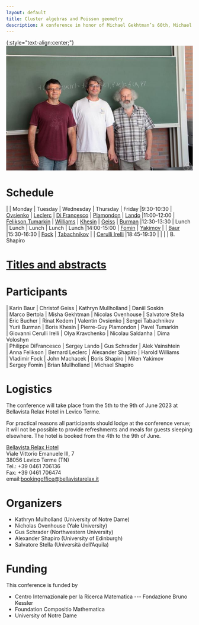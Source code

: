 ```yaml
---
layout: default
title: Cluster algebras and Poisson geometry
description: A conference in honor of Michael Gekhtman’s 60th, Michael Shapiro’s 60th and Alek Vainshtein’s 65th birthdays
---
```


{:style="text-align:center;"}
![Birthdayboys](./photo.jpg)

# Schedule

|                | Monday                             						   | Tuesday       								| Wednesday      							    | Thursday                                      | Friday 
|9:30-10:30      | [Ovsienko](abstracts.html#ovsienko)                         | [Leclerc](abstracts.html#leclerc) 	    	| [Di Francesco](abstracts.html#di-francesco)   | [Plamondon](abstracts.html#plamondon)         | [Lando](abstracts.html#lando)
|11:00-12:00     | [Felikson Tumarkin](abstracts.html#felikson-tumarkin)       | [Williams](abstracts.html#williams)    	| [Khesin](abstracts.html#khesin)           	| [Geiss](abstracts.html#geiss)                 | [Burman](abstracts.html#burman)
|12:30-13:30     | Lunch        						                       | Lunch         								| Lunch          						    	| Lunch				                            | Lunch
|14:00-15:00     | [Fomin](abstracts.html#fomin)                               | [Yakimov](abstracts.html#yakimov)     		|                							    | [Baur](abstracts.html#baur)
|15:30-16:30     | [Fock](abstracts.html#fock)                                 | [Tabachnikov](abstracts.html#tabachnikov)  |                							    | [Cerulli Irelli](abstracts.html#cerulli-irelli)
|18:45-19:30     |                                    						   |               								|                							    | B. Shapiro

# [Titles and abstracts](abstracts.html)

# Participants

| Karin Baur				  | Christof Geiss      | Kathryn Mullholland  | Daniil Soskin                            
| Marco Bertola               | Misha Gekhtman      | Nicolas Ovenhouse    | Salvatore Stella    
| Eric Bucher                 | Rinat Kedem         | Valentin Ovsienko    | Sergei Tabachnikov  
| Yurii Burman                | Boris Khesin        | Pierre-Guy Plamondon | Pavel Tumarkin      
| Giovanni Cerulli Irelli     | Olya Kravchenko     | Nicolau Saldanha     | Dima Voloshyn       
| Philippe DiFrancesco        | Sergey Lando        | Gus Schrader         | Alek Vainshtein     
| Anna Felikson               | Bernard Leclerc     | Alexander Shapiro    | Harold Williams     
| Vladimir Fock               | John Machacek       | Boris Shapiro        | Milen Yakimov       
| Sergey Fomin	              | Brian Mullholland	| Michael Shapiro      
     
# Logistics

The conference will take place from the 5th to the 9th of June 2023 at Bellavista
Relax Hotel in Levico Terme. 

For practical reasons all participants should lodge at the conference venue; it
will not be possible to provide refreshments and meals for guests sleeping
elsewhere. The hotel is booked from the 4th to the 9th of June.

[Bellavista Relax Hotel](https://www.bellavistarelax.it/)  
Viale Vittorio Emanuele III, 7  
38056 Levico Terme (TN)  
Tel.:  +39 0461 706136  
Fax:  +39 0461 706474  
email:[bookingoffice@bellavistarelax.it](mailto:bookingoffice@bellavistarelax.it)


# Organizers

- Kathryn Mulholland (University of Notre Dame)
- Nicholas Ovenhouse (Yale University)
- Gus Schrader (Northwestern University)
- Alexander Shapiro (University of Edinburgh)
- Salvatore Stella (Università dell’Aquila)

# Funding

This conference is funded by

- Centro Internazionale per la Ricerca Matematica --- Fondazione Bruno Kessler
- Foundation Compositio Mathematica
- University of Notre Dame
